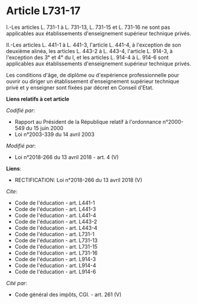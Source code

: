 # Article L731-17

I.-Les articles L. 731-1 à L. 731-13, L. 731-15 et L. 731-16 ne sont pas applicables aux établissements d'enseignement
supérieur technique privés.

II.-Les articles L. 441-1 à L. 441-3, l'article L. 441-4, à l'exception de son deuxième alinéa, les articles L. 443-2 à L.
443-4, l'article L. 914-3, à l'exception des 3° et 4° du I, et les articles L. 914-4 à L. 914-6 sont applicables aux
établissements d'enseignement supérieur technique privés.

Les conditions d'âge, de diplôme ou d'expérience professionnelle pour ouvrir ou diriger un établissement d'enseignement
supérieur technique privé et y enseigner sont fixées par décret en Conseil d'Etat.

**Liens relatifs à cet article**

_Codifié par_:

  - Rapport au Président de la République relatif à l'ordonnance n°2000-549 du 15 juin 2000
  - Loi n°2003-339 du 14 avril 2003

_Modifié par_:

  - Loi n°2018-266 du 13 avril 2018 - art. 4 (V)

**Liens**:

  - RECTIFICATION: Loi n°2018-266 du 13 avril 2018 (V)

_Cite_:

  - Code de l'éducation - art. L441-1
  - Code de l'éducation - art. L441-3
  - Code de l'éducation - art. L441-4
  - Code de l'éducation - art. L443-2
  - Code de l'éducation - art. L443-4
  - Code de l'éducation - art. L731-1
  - Code de l'éducation - art. L731-13
  - Code de l'éducation - art. L731-15
  - Code de l'éducation - art. L731-16
  - Code de l'éducation - art. L914-3
  - Code de l'éducation - art. L914-4
  - Code de l'éducation - art. L914-6

_Cité par_:

  - Code général des impôts, CGI. - art. 261 (V)
